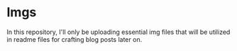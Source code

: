 # Imgs
In this repository, I'll only be uploading essential img files that will be utilized in readme files for crafting blog posts later on.
